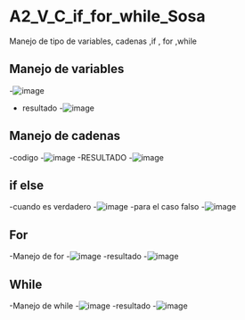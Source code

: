 # A2_V_C_if_for_while_Sosa
Manejo de tipo de variables, cadenas ,if , for ,while
## Manejo de variables
-![image](https://github.com/user-attachments/assets/38dd36f8-1ad1-4c7c-96ec-54e5e92bf1a7)
- resultado
-![image](https://github.com/user-attachments/assets/cb56a326-8528-432c-ba31-d8c5c03e39c7)

## Manejo de cadenas
-codigo
-![image](https://github.com/user-attachments/assets/973f1195-cdc7-4fbb-b091-f7238cc17b34)
-RESULTADO
-![image](https://github.com/user-attachments/assets/84427a45-44fd-46d3-9d16-14c0ce2ab1f5)

## if else
-cuando es verdadero
-![image](https://github.com/user-attachments/assets/e83228ed-3f13-4aa5-9c3e-1c0240f445f7)
-para el caso falso
-![image](https://github.com/user-attachments/assets/d5bb4d97-fbf2-49da-afde-428de5caed34)

## For
-Manejo de for
-![image](https://github.com/user-attachments/assets/f61abf43-3209-4ffa-bf90-7ef33c3c7c6b)
-resultado
-![image](https://github.com/user-attachments/assets/3dfa7e14-22b3-4c4c-8ba3-b115721c3680)

## While
-Manejo de while
-![image](https://github.com/user-attachments/assets/de101368-157a-47a0-946d-1c11d4cb933c)
-resultado
-![image](https://github.com/user-attachments/assets/b35d80b9-fdd5-4d84-b69e-06b1a91d21e2)




